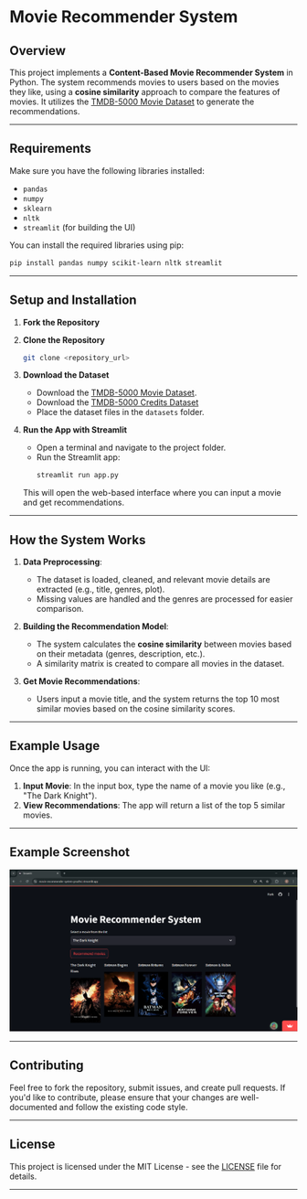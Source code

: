 
# Movie Recommender System

## Overview

This project implements a **Content-Based Movie Recommender System** in Python. The system recommends movies to users based on the movies they like, using a **cosine similarity** approach to compare the features of movies. It utilizes the [TMDB-5000 Movie Dataset](https://www.kaggle.com/datasets/tmdb/tmdb-movie-metadata?resource=download) to generate the recommendations.



---

## Requirements

Make sure you have the following libraries installed:

- `pandas`
- `numpy`
- `sklearn`
- `nltk`
- `streamlit` (for building the UI)

You can install the required libraries using pip:

```bash
pip install pandas numpy scikit-learn nltk streamlit
```

---

## Setup and Installation

1. **Fork the Repository**

2. **Clone the Repository**
   ```bash
   git clone <repository_url>
   ```

3. **Download the Dataset**
   - Download the [TMDB-5000 Movie Dataset](https://www.kaggle.com/datasets/tmdb/tmdb-movie-metadata?resource=download).
   - Download the [TMDB-5000 Credits Dataset](https://www.kaggle.com/datasets/tmdb/tmdb-movie-metadata?resource=download)
   - Place the dataset files in the `datasets` folder.
4. **Run the App with Streamlit**
   - Open a terminal and navigate to the project folder.
   - Run the Streamlit app:
     ```bash
     streamlit run app.py
     ```

   This will open the web-based interface where you can input a movie and get recommendations.

---

## How the System Works

1. **Data Preprocessing**:
   - The dataset is loaded, cleaned, and relevant movie details are extracted (e.g., title, genres, plot).
   - Missing values are handled and the genres are processed for easier comparison.

2. **Building the Recommendation Model**:
   - The system calculates the **cosine similarity** between movies based on their metadata (genres, description, etc.).
   - A similarity matrix is created to compare all movies in the dataset.

3. **Get Movie Recommendations**:
   - Users input a movie title, and the system returns the top 10 most similar movies based on the cosine similarity scores.

---

## Example Usage

Once the app is running, you can interact with the UI:

1. **Input Movie**: In the input box, type the name of a movie you like (e.g., "The Dark Knight").
2. **View Recommendations**: The app will return a list of the top 5 similar movies.

---

## Example Screenshot

![Example Screenshot](./image.png)

---

## Contributing

Feel free to fork the repository, submit issues, and create pull requests. If you'd like to contribute, please ensure that your changes are well-documented and follow the existing code style.

---

## License

This project is licensed under the MIT License - see the [LICENSE](LICENSE) file for details.

---

